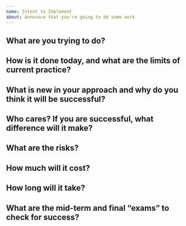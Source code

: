 ```yaml
---
name: Intent to Implement
about: Announce that you're going to do some work
---
```


<!--
Welcome! Before creating a new issue:
* Search for relevant issues
* Look at ROADMAP.md to make sure we don't already want the same thing
* Follow the issue reporting guidelines:
https://jupyterlab.readthedocs.io/en/latest/getting_started/issue.html
-->

## What are you trying to do?

<!--Articulate your objectives using absolutely no jargon.-->

## How is it done today, and what are the limits of current practice?

<!--Does another Language Server client already implement this feature?-->

## What is new in your approach and why do you think it will be successful?

## Who cares? If you are successful, what difference will it make?

## What are the risks?

## How much will it cost?

<!-- Development time aside, what will the review time, CI resources, and future maintenance burden be? -->

## How long will it take?

## What are the mid-term and final “exams” to check for success?

<!-- adapted from "The Heilmeier Catechism": https://www.darpa.mil/work-with-us/heilmeier-catechism -->

